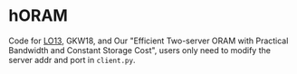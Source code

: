 # hORAM
Code for [LO13](https://eprint.iacr.org/2011/384.pdf), GKW18, and Our "Efficient Two-server ORAM with Practical Bandwidth and Constant Storage Cost", users only need to modify the server addr and port in ``client.py``.

